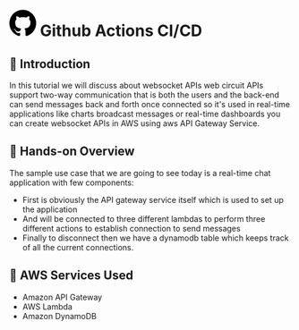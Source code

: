 # ![Alt text](image.png)     Github Actions CI/CD


## 🤖 Introduction

In this tutorial we will discuss about websocket APIs web circuit APIs support two-way communication that is both the users and the back-end can send messages back and forth once connected so it's used in real-time applications like charts broadcast messages or real-time dashboards you can create websocket APIs in AWS using aws API Gateway Service.

## 	📝 Hands-on Overview

The sample use case that we are going to see today is a real-time chat application with few components:

* First is obviously the API gateway service itself which is used to set up the application 
* And will be connected to three different lambdas to perform three different actions to establish connection to send messages  
* Finally to disconnect then we have a dynamodb table which keeps track of all the current connections.

## 🚨 AWS Services Used

* Amazon API Gateway
* AWS Lambda
* Amazon DynamoDB
